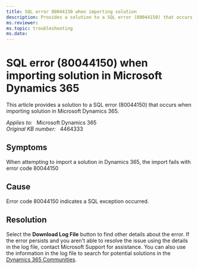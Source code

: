 ```yaml
---
title: SQL error 80044150 when importing solution
description: Provides a solution to a SQL error (80044150) that occurs when importing solution in Microsoft Dynamics 365.
ms.reviewer: 
ms.topic: troubleshooting
ms.date: 
---
```

# SQL error (80044150) when importing solution in Microsoft Dynamics 365

This article provides a solution to a SQL error (80044150) that occurs when importing solution in Microsoft Dynamics 365.

_Applies to:_ &nbsp; Microsoft Dynamics 365  
_Original KB number:_ &nbsp; 4464333

## Symptoms

When attempting to import a solution in Dynamics 365, the import fails with error code 80044150

## Cause

Error code 80044150 indicates a SQL exception occurred.

## Resolution

Select the **Download Log File** button to find other details about the error. If the error persists and you aren't able to resolve the issue using the details in the log file, contact Microsoft Support for assistance. You can also use the information in the log file to search for potential solutions in the [Dynamics 365 Communities](https://community.dynamics.com/f).
